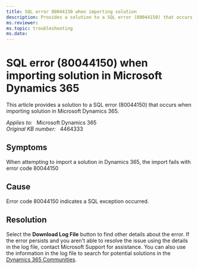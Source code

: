 ```yaml
---
title: SQL error 80044150 when importing solution
description: Provides a solution to a SQL error (80044150) that occurs when importing solution in Microsoft Dynamics 365.
ms.reviewer: 
ms.topic: troubleshooting
ms.date: 
---
```

# SQL error (80044150) when importing solution in Microsoft Dynamics 365

This article provides a solution to a SQL error (80044150) that occurs when importing solution in Microsoft Dynamics 365.

_Applies to:_ &nbsp; Microsoft Dynamics 365  
_Original KB number:_ &nbsp; 4464333

## Symptoms

When attempting to import a solution in Dynamics 365, the import fails with error code 80044150

## Cause

Error code 80044150 indicates a SQL exception occurred.

## Resolution

Select the **Download Log File** button to find other details about the error. If the error persists and you aren't able to resolve the issue using the details in the log file, contact Microsoft Support for assistance. You can also use the information in the log file to search for potential solutions in the [Dynamics 365 Communities](https://community.dynamics.com/f).
